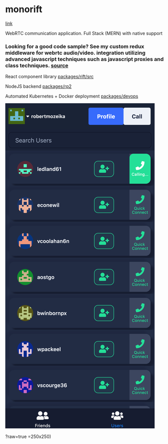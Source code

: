 # monorift
[link](https://monorift.com)

WebRTC communication application. Full Stack (MERN) with native support

### Looking for a good code sample? See my custom redux middleware for webrtc audio/video. integration utilizing advanced javascript techniques such as javascript proxies and class techniques. [source](https://github.com/rmozeika/monorift/blob/master/packages/rift/src/middleware/media.js)

React component library [packages/rift/src](https://github.com/rmozeika/monorift/tree/master/packages/rift/src)

NodeJS backend [packages/rp2](https://github.com/rmozeika/monorift/tree/master/packages/rp2)


Automated Kubernetes + Docker deployment [packages/devops](https://github.com/rmozeika/monorift/tree/master/packages/devops)

![Screenshot](https://github.com/rmozeika/monorift/blob/0.3.5/packages/rift/src/static/monoriftiPhoneX.png?s=200)

?raw=true =250x250)
